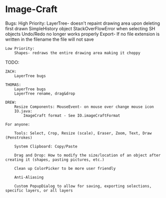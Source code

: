 Image-Craft
===========

Bugs:
	High Priority:
		LayerTree- doesn't repaint drawing area upon deleting first drawn SimpleHistory object
					StackOverFlowError when selecting SH objects
					Undo/Redo no longer works properly
		Export- If no file extension is written in the filename the file will not save
				
	Low Priority:				
		Shapes- redraws the entire drawing area making it choppy

TODO:

	ZACH:
		LayerTree bugs

	THOMAS: 
		LayerTree bugs
		LayerTree rename, drag&drop

	DREW: 
		Resize Components: MouseEvent- on mouse over change mouse icon
		IO.java:
			ImageCraft format - See IO.imageCraftFormat

	For anyone:
			
		Tools: Select, Crop, Resize (scale), Eraser, Zoom, Text, Draw (Penstrokes)

		System Clipboard: Copy/Paste

		Drag and Drop: How to modify the size/location of an object after creating it (shapes, pasting pictures, etc.)

		Clean up ColorPicker to be more user friendly

		Anti-Aliasing
		
		Custom PopupDialog to allow for saving, exporting selections, specific layers, or all layers